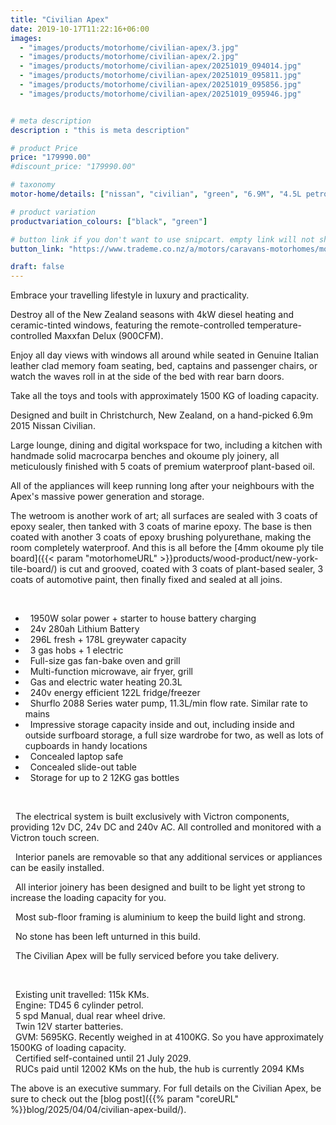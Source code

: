 ```yaml
---
title: "Civilian Apex"
date: 2019-10-17T11:22:16+06:00
images: 
  - "images/products/motorhome/civilian-apex/3.jpg"
  - "images/products/motorhome/civilian-apex/2.jpg"
  - "images/products/motorhome/civilian-apex/20251019_094014.jpg"
  - "images/products/motorhome/civilian-apex/20251019_095811.jpg"
  - "images/products/motorhome/civilian-apex/20251019_095856.jpg"
  - "images/products/motorhome/civilian-apex/20251019_095946.jpg"


# meta description
description : "this is meta description"

# product Price
price: "179990.00"
#discount_price: "179990.00"

# taxonomy
motor-home/details: ["nissan", "civilian", "green", "6.9M", "4.5L petrol"]

# product variation
productvariation_colours: ["black", "green"]

# button link if you don't want to use snipcart. empty link will not show button
button_link: "https://www.trademe.co.nz/a/motors/caravans-motorhomes/motorhomes/search?search_string=EpicLines%20Civilian%20Apex"

draft: false
---
```



Embrace your travelling lifestyle in luxury and practicality.

Destroy all of the New Zealand seasons with 4kW diesel heating and ceramic-tinted windows, featuring the remote-controlled temperature-controlled Maxxfan Delux (900CFM).

Enjoy all day views with windows all around while seated in Genuine Italian leather clad memory foam seating, bed, captains and passenger chairs, or watch the waves roll in at the side of the bed with rear barn doors.

Take all the toys and tools with approximately 1500 KG of loading capacity.

Designed and built in Christchurch, New Zealand, on a hand-picked 6.9m 2015 Nissan Civilian.

Large lounge, dining and digital workspace for two, including a kitchen with handmade solid macrocarpa benches and okoume ply joinery, all meticulously finished with 5 coats of premium waterproof plant-based oil.

All of the appliances will keep running long after your neighbours with the Apex's massive power generation and storage.

The wetroom is another work of art; all surfaces are sealed with 3 coats of epoxy sealer, then tanked with 3 coats of marine epoxy. The base is then coated with another 3 coats of epoxy brushing polyurethane, making the room completely waterproof. And this is all before the [4mm okoume ply tile board]({{< param "motorhomeURL" >}}products/wood-product/new-york-tile-board/) is cut and grooved, coated with 3 coats of plant-based sealer, 3 coats of automotive paint, then finally fixed and sealed at all joins.

<br>

* <i class='tf-ion-android-bus'></i> &nbsp; 1950W solar power + starter to house battery charging
* <i class='tf-ion-android-bus'></i> &nbsp; 24v 280ah Lithium Battery
* <i class='tf-ion-android-bus'></i> &nbsp; 296L fresh + 178L greywater capacity
* <i class='tf-ion-android-bus'></i> &nbsp; 3 gas hobs + 1 electric
* <i class='tf-ion-android-bus'></i> &nbsp; Full-size gas fan-bake oven and grill
* <i class='tf-ion-android-bus'></i> &nbsp; Multi-function microwave, air fryer, grill
* <i class='tf-ion-android-bus'></i> &nbsp; Gas and electric water heating 20.3L
* <i class='tf-ion-android-bus'></i> &nbsp; 240v energy efficient 122L fridge/freezer
* <i class='tf-ion-android-bus'></i> &nbsp; Shurflo 2088 Series water pump, 11.3L/min flow rate. Similar rate to mains
* <i class='tf-ion-android-bus'></i> &nbsp; Impressive storage capacity inside and out, including inside and outside surfboard storage, a full size wardrobe for two, as well as lots of cupboards in handy locations
* <i class='tf-ion-android-bus'></i> &nbsp; Concealed laptop safe
* <i class='tf-ion-android-bus'></i> &nbsp; Concealed slide-out table
* <i class='tf-ion-android-bus'></i> &nbsp; Storage for up to 2 12KG gas bottles

<br>

<i class='tf-ion-ios-bolt-outline'></i> &nbsp; The electrical system is built exclusively with Victron components, providing 12v DC, 24v DC and 240v AC. All controlled and monitored with a Victron touch screen.

<i class='tf-grid'></i> &nbsp; Interior panels are removable so that any additional services or appliances can be easily installed.

<i class='tf-ion-ios-cart-outline'></i> &nbsp; All interior joinery has been designed and built to be light yet strong to increase the loading capacity for you.

<i class='tf-ion-thumbsup'></i> &nbsp; Most sub-floor framing is aluminium to keep the build light and strong.<br>

<i class='tf-ion-android-checkbox-outline'></i> &nbsp; No stone has been left unturned in this build.

<i class='tf-ion-key'></i> &nbsp; The Civilian Apex will be fully serviced before you take delivery.

<br>

<i class='tf-ion-android-bus'></i> &nbsp; Existing unit travelled: 115k KMs.<br>
<i class='tf-ion-android-bus'></i> &nbsp; Engine: TD45 6 cylinder petrol.<br>
<i class='tf-ion-android-bus'></i> &nbsp; 5 spd Manual, dual rear wheel drive.<br>
<i class='tf-ion-android-bus'></i> &nbsp; Twin 12V starter batteries.<br>
<i class='tf-ion-android-bus'></i> &nbsp; GVM: 5695KG. Recently weighed in at 4100KG. So you have approximately 1500KG of loading capacity.<br>
<i class='tf-ion-android-bus'></i> &nbsp; Certified self-contained until 21 July 2029.<br>
<i class='tf-ion-android-bus'></i> &nbsp; RUCs paid until 12002 KMs on the hub, the hub is currently 2094 KMs<br>



The above is an executive summary. For full details on the Civilian Apex, be sure to check out the [blog post]({{% param "coreURL" %}}blog/2025/04/04/civilian-apex-build/).
